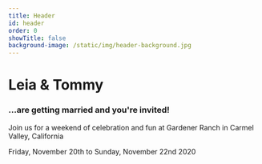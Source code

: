 ```yaml
---
title: Header
id: header
order: 0
showTitle: false
background-image: /static/img/header-background.jpg
---
```

# Leia <span>&</span> Tommy

### ...are getting married and you're invited!

Join us for a weekend of celebration and fun at Gardener Ranch in Carmel Valley, California

Friday, November 20th to Sunday, November 22nd 2020
